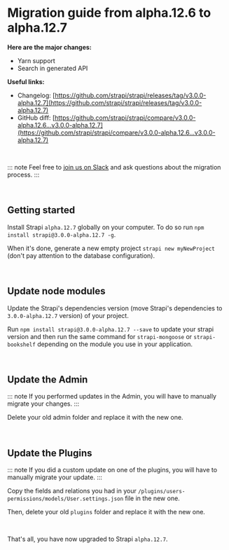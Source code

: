 # Migration guide from alpha.12.6 to alpha.12.7

**Here are the major changes:**

- Yarn support
- Search in generated API


**Useful links:**
- Changelog: [https://github.com/strapi/strapi/releases/tag/v3.0.0-alpha.12.7](https://github.com/strapi/strapi/releases/tag/v3.0.0-alpha.12.7)
- GitHub diff: [https://github.com/strapi/strapi/compare/v3.0.0-alpha.12.6...v3.0.0-alpha.12.7](https://github.com/strapi/strapi/compare/v3.0.0-alpha.12.6...v3.0.0-alpha.12.7)

<br>

::: note
Feel free to [join us on Slack](http://slack.strapi.io) and ask questions about the migration process.
:::

<br>

## Getting started

Install Strapi `alpha.12.7` globally on your computer. To do so run `npm install strapi@3.0.0-alpha.12.7 -g`.

When it's done, generate a new empty project `strapi new myNewProject` (don't pay attention to the database configuration).

<br>

## Update node modules

Update the Strapi's dependencies version (move Strapi's dependencies to `3.0.0-alpha.12.7` version) of your project.

Run `npm install strapi@3.0.0-alpha.12.7 --save` to update your strapi version and then run the same command for `strapi-mongoose` or `strapi-bookshelf` depending on the module you use in your application.

<br>

## Update the Admin

::: note
If you performed updates in the Admin, you will have to manually migrate your changes.
:::

Delete your old admin folder and replace it with the new one.

<br>

## Update the Plugins

::: note
If you did a custom update on one of the plugins, you will have to manually migrate your update.
:::

Copy the fields and relations you had in your `/plugins/users-permissions/models/User.settings.json` file in the new one.

Then, delete your old `plugins` folder and replace it with the new one.

<br>

That's all, you have now upgraded to Strapi `alpha.12.7`.
